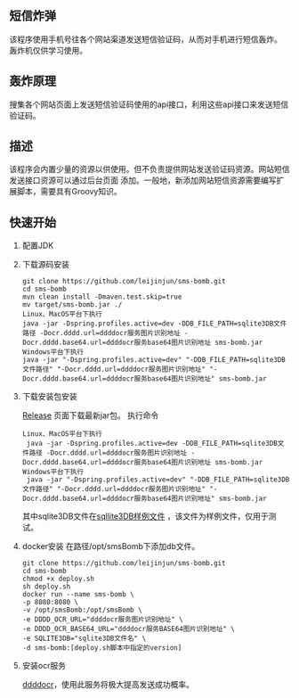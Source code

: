 ## 短信炸弹
该程序使用手机号往各个网站渠道发送短信验证码，从而对手机进行短信轰炸。
轰炸机仅供学习使用。
## 轰炸原理
搜集各个网站页面上发送短信验证码使用的api接口，利用这些api接口来发送短信验证码。
## 描述
该程序会内置少量的资源以供使用。但不负责提供网站发送验证码资源。网站短信发送接口资源可以通过后台页面
添加。一般地，新添加网站短信资源需要编写扩展脚本，需要具有Groovy知识。
## 快速开始
1. 配置JDK
2. 下载源码安装
     ```
     git clone https://github.com/leijinjun/sms-bomb.git
     cd sms-bomb
     mvn clean install -Dmaven.test.skip=true
     mv target/sms-bomb.jar ./
     Linux、MacOS平台下执行
     java -jar -Dspring.profiles.active=dev -DDB_FILE_PATH=sqlite3DB文件路径 -Docr.dddd.url=ddddocr服务图片识别地址 -Docr.dddd.base64.url=ddddocr服务base64图片识别地址 sms-bomb.jar
     Windows平台下执行
     java -jar "-Dspring.profiles.active=dev" "-DDB_FILE_PATH=sqlite3DB文件路径" "-Docr.dddd.url=ddddocr服务图片识别地址" "-Docr.dddd.base64.url=ddddocr服务base64图片识别地址" sms-bomb.jar
     ```
3. 下载安装包安装

    [Release](https://github.com/leijinjun/sms-bomb/releases) 页面下载最新jar包。
    执行命令
    ```
    Linux、MacOS平台下执行
     java -jar -Dspring.profiles.active=dev -DDB_FILE_PATH=sqlite3DB文件路径 -Docr.dddd.url=ddddocr服务图片识别地址 -Docr.dddd.base64.url=ddddocr服务base64图片识别地址 sms-bomb.jar
    Windows平台下执行
     java -jar "-Dspring.profiles.active=dev" "-DDB_FILE_PATH=sqlite3DB文件路径" "-Docr.dddd.url=ddddocr服务图片识别地址" "-Docr.dddd.base64.url=ddddocr服务base64图片识别地址" sms-bomb.jar
    ```
   其中sqlite3DB文件在[sqllite3DB样例文件](https://github.com/leijinjun/sms-bomb/blob/develop/src/main/resources/db/sms_bomb.db) ，该文件为样例文件，仅用于测试。
4. docker安装
    在路径/opt/smsBomb下添加db文件。
    ```
    git clone https://github.com/leijinjun/sms-bomb.git
    cd sms-bomb
    chmod +x deploy.sh
    sh deploy.sh
    docker run --name sms-bomb \
    -p 8080:8080 \ 
    -v /opt/smsBomb:/opt/smsBomb \
    -e DDDD_OCR_URL="ddddocr服务图片识别地址" \ 
    -e DDDD_OCR_BASE64_URL="ddddocr服务BASE64图片识别地址" \
    -e SQLITE3DB="sqlite3DB文件名" \
    -d sms-bomb:[deploy.sh脚本中指定的version]
    ```
5. 安装ocr服务

   [ddddocr](https://github.com/sml2h3/ddddocr)，使用此服务将极大提高发送成功概率。
